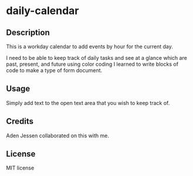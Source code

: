 # daily-calendar

## Description

This is a workday calendar to add events by hour for the current day.

I need to be able to keep track of daily tasks and see at a glance which are past, present, and future using color coding
I learned to write blocks of code to make a type of form document.


## Usage

Simply add text to the open text area that you wish to keep track of.




## Credits

Aden Jessen collaborated on this with me. 

## License

MIT license
